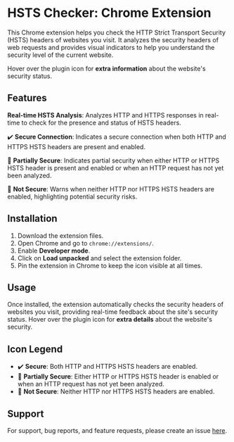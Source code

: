 # HSTS Checker: Chrome Extension

This Chrome extension helps you check the HTTP Strict Transport Security (HSTS) headers of websites you visit. It analyzes the security headers of web requests and provides visual indicators to help you understand the security level of the current website.

Hover over the plugin icon for **extra information** about the website's security status.

## Features

**Real-time HSTS Analysis**: Analyzes HTTP and HTTPS responses in real-time to check for the presence and status of HSTS headers.

✔️ **Secure Connection**: Indicates a secure connection when both HTTP and HTTPS HSTS headers are present and enabled.

🔶 **Partially Secure**: Indicates partial security when either HTTP or HTTPS HSTS header is present and enabled or when an HTTP request has not yet been analyzed.

🔴 **Not Secure**: Warns when neither HTTP nor HTTPS HSTS headers are enabled, highlighting potential security risks.

## Installation

1. Download the extension files.
2. Open Chrome and go to `chrome://extensions/`.
3. Enable **Developer mode**.
4. Click on **Load unpacked** and select the extension folder.
5. Pin the extension in Chrome to keep the icon visible at all times.

## Usage

Once installed, the extension automatically checks the security headers of websites you visit, providing real-time feedback about the site's security status. Hover over the plugin icon for **extra details** about the website's security.

## Icon Legend

- ✔️ **Secure**: Both HTTP and HTTPS HSTS headers are enabled.
- 🔶 **Partially Secure**: Either HTTP or HTTPS HSTS header is enabled or when an HTTP request has not yet been analyzed.
- 🔴 **Not Secure**: Neither HTTP nor HTTPS HSTS headers are enabled.

## Support

For support, bug reports, and feature requests, please create an issue [here](https://github.com/kamilhajduk/hsts-chrome-extension/issues).
